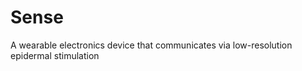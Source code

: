 Sense
=====

A wearable electronics device that communicates via low-resolution epidermal stimulation
